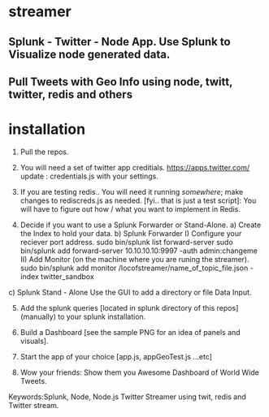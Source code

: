 # streamer
## Splunk - Twitter - Node App. Use Splunk to Visualize node generated data.
## Pull Tweets with Geo Info using node, twitt, twitter, redis and others

# installation
1) Pull the repos.

2) You will need a set of twitter app creditials. https://apps.twitter.com/
update : credentials.js with your settings. 

3) If you are testing redis.. You will need it running *somewhere*; make changes
to rediscreds.js as needed. [fyi.. that is just a test script]: You will have to
figure out how / what you want to implement in Redis.

4) Decide if you want to use a Splunk Forwarder or Stand-Alone. 
  a) Create the Index to hold your data.
  b) Splunk Forwarder
    I)  Configure your reciever port address.
        sudo bin/splunk list forward-server
        sudo bin/splunk add forward-server 10.10.10.10:9997 -auth admin:changeme 
    II) Add Monitor (on the machine where you are runing the streamer).
        sudo bin/splunk add monitor /locofstreamer/name_of_topic_file.json -index twitter_sandbox
  
  c) Splunk Stand - Alone
    Use the GUI to add a directory or file Data Input.
 
5) Add the splunk queries [located in splunk directory of this repos] (manually) to your splunk installation.

6) Build a Dashboard [see the sample PNG for an idea of panels and visuals].

7) Start the app of your choice [app.js, appGeoTest.js ...etc]

9) Wow your friends: Show them you Awesome Dashboard of World Wide Tweets.

Keywords:Splunk, Node, Node.js Twitter Streamer using twit, redis and Twitter stream.
